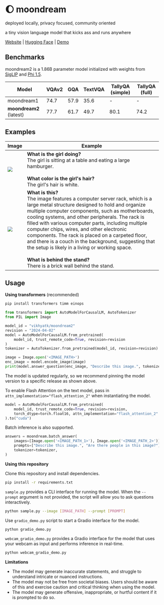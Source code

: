 # 🌔 moondream
deployed locally, privacy focused, community oriented

a tiny vision language model that kicks ass and runs anywhere

[Website](https://moondream.ai/) | [Hugging Face](https://huggingface.co/vikhyatk/moondream2) | [Demo](https://huggingface.co/spaces/vikhyatk/moondream2)

## Benchmarks

moondream2 is a 1.86B parameter model initialized with weights from [SigLIP](https://huggingface.co/timm/ViT-SO400M-14-SigLIP-384) and [Phi 1.5](https://huggingface.co/microsoft/phi-1_5).

| Model | VQAv2 | GQA | TextVQA | TallyQA (simple) | TallyQA (full) |
| --- | --- | --- | --- | --- | --- |
| moondream1 | 74.7 | 57.9 | 35.6 | - | - |
| **moondream2** (latest) | 77.7 | 61.7 | 49.7 | 80.1 | 74.2 |

## Examples

| Image | Example |
| --- | --- |
| ![](assets/demo-1.jpg) | **What is the girl doing?**<br>The girl is sitting at a table and eating a large hamburger.<br><br>**What color is the girl's hair?**<br>The girl's hair is white. |
| ![](assets/demo-2.jpg) | **What is this?**<br>The image features a computer server rack, which is a large metal structure designed to hold and organize multiple computer components, such as motherboards, cooling systems, and other peripherals. The rack is filled with various computer parts, including multiple computer chips, wires, and other electronic components. The rack is placed on a carpeted floor, and there is a couch in the background, suggesting that the setup is likely in a living or working space.<br><br>**What is behind the stand?**<br>There is a brick wall behind the stand. |

## Usage

**Using transformers** (recommended)

```bash
pip install transformers timm einops
```

```python
from transformers import AutoModelForCausalLM, AutoTokenizer
from PIL import Image

model_id = "vikhyatk/moondream2"
revision = "2024-04-02"
model = AutoModelForCausalLM.from_pretrained(
    model_id, trust_remote_code=True, revision=revision
)
tokenizer = AutoTokenizer.from_pretrained(model_id, revision=revision)

image = Image.open('<IMAGE_PATH>')
enc_image = model.encode_image(image)
print(model.answer_question(enc_image, "Describe this image.", tokenizer))
```

The model is updated regularly, so we recommend pinning the model version to a
specific release as shown above.

To enable Flash Attention on the text model, pass in `attn_implementation="flash_attention_2"`
when instantiating the model.

```python
model = AutoModelForCausalLM.from_pretrained(
    model_id, trust_remote_code=True, revision=revision,
    torch_dtype=torch.float16, attn_implementation="flash_attention_2"
).to("cuda")
```

Batch inference is also supported.

```python
answers = moondream.batch_answer(
    images=[Image.open('<IMAGE_PATH_1>'), Image.open('<IMAGE_PATH_2>')],
    prompts=["Describe this image.", "Are there people in this image?"],
    tokenizer=tokenizer,
)
```

**Using this repository**

Clone this repository and install dependencies.

```bash
pip install -r requirements.txt
```

`sample.py` provides a CLI interface for running the model. When the `--prompt` argument is not provided, the script will allow you to ask questions interactively.

```bash
python sample.py --image [IMAGE_PATH] --prompt [PROMPT]
```

Use `gradio_demo.py` script to start a Gradio interface for the model.

```bash
python gradio_demo.py
```

`webcam_gradio_demo.py` provides a Gradio interface for the model that uses your webcam as input and performs inference in real-time.

```bash
python webcam_gradio_demo.py
```

**Limitations**

* The model may generate inaccurate statements, and struggle to understand intricate or nuanced instructions.
* The model may not be free from societal biases. Users should be aware of this and exercise caution and critical thinking when using the model.
* The model may generate offensive, inappropriate, or hurtful content if it is prompted to do so.
